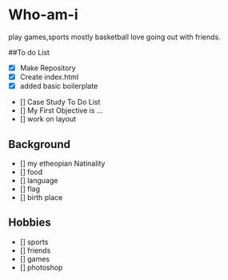 # Who-am-i
play games,sports mostly basketball love going out with friends.

##To do List

 - [x] Make Repository
 - [x] Create index.html
 - [x] added basic boilerplate
 - [] Case Study To Do List
  - [] My First Objective is ...
   - [] work on layout

  ## Background
 - [] my etheopian Natinality
 - [] food
 - [] language
 - [] flag  
 - [] birth place
 ## Hobbies
 - [] sports
 - [] friends
 - [] games
 - [] photoshop
 
